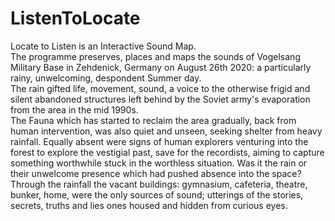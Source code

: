 # ListenToLocate

Locate to Listen is an Interactive Sound Map.  
The programme preserves, places and maps the sounds of Vogelsang Military Base in Zehdenick, Germany on August 26th 2020: a particularly rainy, unwelcoming, despondent Summer day.  
The rain gifted life, movement, sound, a voice to the otherwise frigid and silent abandoned structures left behind by the Soviet army's evaporation from the area in the mid 1990s.   
The Fauna which has started to reclaim the area gradually, back from human intervention, was also quiet and unseen, seeking shelter from heavy rainfall.   Equally absent were signs of human explorers venturing into the forest to explore the vestigial past, save for the recordists, aiming to capture something worthwhile stuck in the worthless situation.
Was it the rain or their unwelcome presence which had pushed absence into the space?  
Through the rainfall the vacant buildings: gymnasium, cafeteria, theatre, bunker, home, were the only sources of sound; utterings of the stories, secrets, truths and lies ones housed and hidden from curious eyes.  
